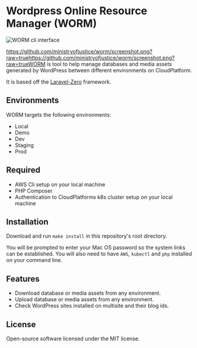 # Wordpress Online Resource Manager (WORM)

![WORM cli interface](https://github.com/ministryofjustice/worm/screenshot.png?raw=true)

https://github.com/ministryofjustice/worm/screenshot.png?raw=truehttps://github.com/ministryofjustice/worm/screenshot.png?raw=trueWORM is tool to help manage databases and media assets
generated by WordPress between different environments on CloudPlatform.

It is based off the [Laravel-Zero](https://laravel-zero.com/) framework.

## Environments

WORM targets the following environments:
* Local
* Demo
* Dev
* Staging
* Prod

## Required

* AWS Cli setup on your local machine
* PHP Composer
* Authentication to CloudPlatforms k8s cluster setup on your local machine

## Installation

Download and run `make install` in this repository's root directory. 

You will be prompted to enter your Mac OS password so the system links can be established. You will
also need to have `AWS`, `kubectl` and `php` installed on your command line.

## Features

* Download database or media assets from any environment.
* Upload database or media assets from any environment.
* Check WordPress sites installed on multisite and their blog ids.

## License

Open-source software licensed under the MIT license.
